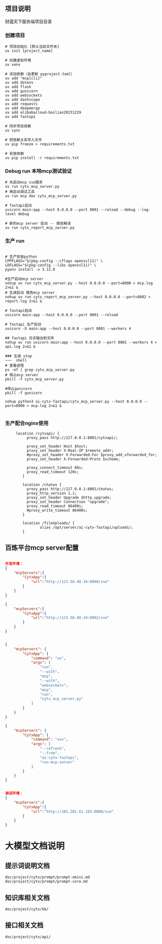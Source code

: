 
## 项目说明
财蕴天下服务端项目目录

### 创建项目
~~~ shell
# 项目初始化 [默认当前文件夹] 
uv init [project_name] 
~~~

~~~ shell
# 创建虚拟环境 
uv venv
~~~

~~~ shell
# 添加依赖（会更新 pyproject.toml） 
uv add "mcp[cli]"
uv add dotenv
uv add flask
uv add gunicorn
uv add websockets
uv add dashscope
uv add requests
uv add deepmerge
uv add alibabacloud-bailian20231229
uv add fastapi
~~~

~~~ shell
# 同步项目依赖 
uv sync

# 把依赖关系写入文件
uv pip freeze > requirements.txt

# 安装依赖
uv pip install -r requirements.txt
~~~



### Debug run 本地mcp测试验证
~~~ shell
# 先启动mcp sse服务
uv run cytx_mcp_server.py
# 再启动调试工具
uv run mcp dev cytx_mcp_server.py

# fastapi启动
uvicorn main:app --host 0.0.0.0 --port 8001 --reload --debug --log-level debug

# 新的mcp server 启动 -- 报告解读
uv run cytx_report_mcp_server.py

~~~
### 生产 run
~~~ shell

# 生产安装python
CPPFLAGS="$(pkg-config --cflags openssl11)" \
LDFLAGS="$(pkg-config --libs openssl11)" \
pyenv install -v 3.12.0

#生产启动mcp server
nohup uv run cytx_mcp_server.py --host 0.0.0.0 --port=8000 > mcp.log 2>&1 &
# 生成启动 报告mcp server
nohup uv run cytx_report_mcp_server.py --host 0.0.0.0 --port=8002 > report.log 2>&1 &

# fastapi启动
uvicorn main:app --host 0.0.0.0 --port 8001 --reload

# fastapi 生产启动
uvicorn -D main:app --host 0.0.0.0 --port 8001 --workers 4

## fastapi 日志输出到文件
nohup uv run uvicorn main:app --host 0.0.0.0 --port 8001 --workers 4 > api.log 2>&1 &

### 生成 stop
~~~  shell
# 查看进程
ps -ef | grep cytx_mcp_server.py
# 停止mcp server
pkill -f cytx_mcp_server.py

#停止gunicorn
pkill -f gunicorn

nohup python3 ai-cytx-fastapi/cytx_mcp_server.py --host 0.0.0.0 --port=8000 > mcp.log 2>&1 &


~~~


### 生产配合nginx使用

~~~ nginx
     location /cytxapi/ {
          proxy_pass http://127.0.0.1:8001/cytxapi/;

          proxy_set_header Host $host;
          proxy_set_header X-Real-IP $remote_addr;
          #proxy_set_header X-Forwarded-For $proxy_add_xforwarded_for;
          proxy_set_header X-Forwarded-Proto $scheme;

          proxy_connect_timeout 60s;
          proxy_read_timeout 120s;
        }

        location /chatws {
          proxy_pass http://127.0.0.1:8001/chatws;
          proxy_http_version 1.1;
          proxy_set_header Upgrade $http_upgrade;
          proxy_set_header Connection "upgrade";
          proxy_read_timeout 86400s;
          #proxy_write_timeout 86400s;
        }
        
        location /fileUploads/ {
                alias /opt/server/ai-cytx-fastapi/uploads/;
        }
~~~




## 百炼平台mcp server配置

~~~ json

开发环境：
{
    "mcpServers":{
        "CytxApp":{
            "url":"http://123.56.40.34:8000/sse"
        }
    }
}

{
    "mcpServers":{
        "CytxApp":{
            "url":"http://123.56.40.34:8002/sse"
        }
    }
}


{
    "mcpServers": {
        "CytxApp": {
            "command": "uv",
            "args": [
                "run",
                "--with",
                "mcp",
                "--with",
                "websockets",
                "mcp",
                "run",
                "cytx_mcp_server.py"
            ]
        }
    }
}

{
    "mcpServers": {
        "CytxApp": {
            "command": "uvx",
            "args": [
                "--refresh",
                "--from",
                "ai-cytx-fastapi",
                "run-mcp-server"
            ]
        }
    }
}


测试环境：
{
    "mcpServers":{
        "CytxApp":{
            "url":"http://101.201.61.165:8000/sse"
        }
    }
}
~~~



# 大模型文档说明

## 提示词说明文档
    doc/project/cytx/prompt/prompt-omini.md
    doc/project/cytx/prompt/prompt-core.md

## 知识库相关文档
    doc/project/cytx/kb/

## 接口相关文档
    doc/project/cytx/api/
















